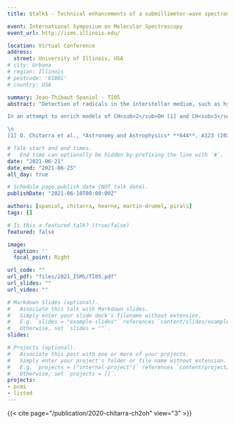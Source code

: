 ```yaml
---
title: $talk$ - Technical enhancements of a submillimeter-wave spectrometer - Laboratory detection of new lines of methanol radical derivatives

event: International Symposium on Molecular Spectroscopy
event_url: http://isms.illinois.edu/

location: Virtual Conference
address:
  street: University of Illinois, USA
# city: Urbana
# region: Illinois
# postcode: '61801'
# country: USA

summary: Jean-Thibaut Spaniol - TI05
abstract: "Detection of radicals in the interstellar medium, such as hydroxymethyl (CH<sub>2</sub>OH) and methoxy (CH<sub>3</sub>O), is a highly interesting tool for better understanding the formation of commonly observed complex organic molecules such as glycolaldehyde, ethanol, ethylene glycol, and dimethyl ether. In this context, improving the predictions of astronomical lines with a well-defined model, based on laboratory measurements, becomes decisive.

In an attempt to enrich models of CH<sub>2</sub>OH [1] and CH<sub>3</sub>O with new frequencies, we have re-investigated their pure rotational spectrum in the millimeter-wave domain. Both radicals were produced at room temperature by fluorine abstraction of hydrogene from methanol. We will report the technical improvements that have been made to increase both the sensitivity and the signal-to-noise ratio of our experimental set-up [1]. We succeeded to increase synthesis yield of both radicals by multiplying fluorine injections and we also further improved our optical set-up, now using a double passage of the beam in the cell. Finally, we wrapped an induction coil around the cell to create a magnetic field, in addition to the usual frequency modulation, allowing us to operate using double modulation detection scheme thus making us sensitive to species affected by Zeeman splitting. Both signals (single and double modulation) are recovered separately and displayed simultaneously on the measurement software. A strength of the double modulation scheme is that only lines arising from open-shell molecules, such as CH<sub>2</sub>OH and CH<sub>3</sub>O, are visible over a flat baseline (no residual Fabry-Perot interference fringes). These improvements significantly increase our sensitivity to short-lifetime species and grant a powerful tool for distinguishing radicals from stable molecules.

\n
[1] O. Chitarra et al., *Astronomy and Astrophysics* **644**, A123 (2020)"

# Talk start and end times.
#   End time can optionally be hidden by prefixing the line with `#`.
date: "2021-06-21"
date_end: "2021-06-25"
all_day: true

# Schedule page publish date (NOT talk date).
publishDate: "2021-06-10T00:00:00Z"

authors: [spaniol, chitarra, hearne, martin-drumel, pirali]
tags: []

# Is this a featured talk? (true/false)
featured: false

image:
  caption: ''
  focal_point: Right

url_code: ""
url_pdf: "files/2021_ISMS/TI05.pdf"
url_slides: ""
url_video: ""

# Markdown Slides (optional).
#   Associate this talk with Markdown slides.
#   Simply enter your slide deck's filename without extension.
#   E.g. `slides = "example-slides"` references `content/slides/example-slides.md`.
#   Otherwise, set `slides = ""`.
slides:

# Projects (optional).
#   Associate this post with one or more of your projects.
#   Simply enter your project's folder or file name without extension.
#   E.g. `projects = ["internal-project"]` references `content/project/deep-learning/index.md`.
#   Otherwise, set `projects = []`.
projects:
- pcmi
- listed
---
```





{{< cite page="/publication/2020-chitarra-ch2oh" view="3" >}}

